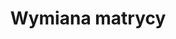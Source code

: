 ---
title: Wymiana matrycy
description: Masz zbitą, pękniętą matrycę? Niewyraźny obraz lub rozmazane kolory na matrycy? Zostawiłeś coś na klawiaturze i zamknąłeś komputer? Matryca to element laptopa, który odpowiada za wyświetlanie obrazu.
thumbnail: /assets/img/services/komp.png
---